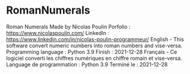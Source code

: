 # RomanNumerals
Roman Numerals  Made by Nicolas Poulin Porfolio : https://www.nicolaspoulin.com/ LinkedIn : https://www.linkedin.com/in/nicolas-poulin-programmeur/  English - This software convert numeric numbers into roman numbers and vise-versa. Programming language : Python 3.9 Finish : 2021-12-28  Français - Ce logiciel converti les chiffres numériques en chiffre romain et vise-versa. Language de programmation : Python 3.9 Terminé le : 2021-12-28
